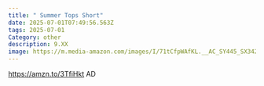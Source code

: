 ```yaml
---
title: " Summer Tops Short"
date: 2025-07-01T07:49:56.563Z
tags: 2025-07-01
Category: other
description: 9.XX
image: https://m.media-amazon.com/images/I/71tCfpWAfKL.__AC_SY445_SX342_QL70_FMwebp_.jpg
---
```

https://amzn.to/3TfiHkt      AD